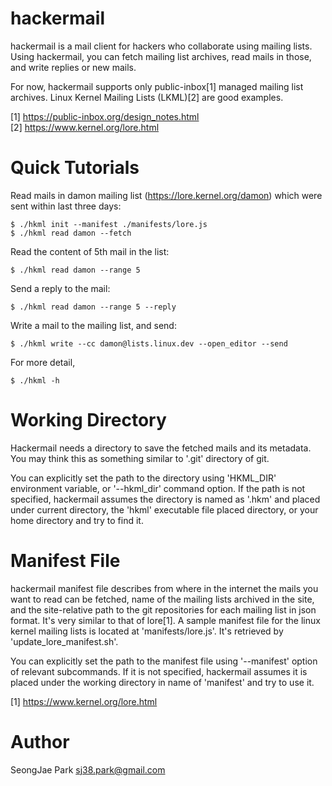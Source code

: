 hackermail
==========

hackermail is a mail client for hackers who collaborate using mailing lists.
Using hackermail, you can fetch mailing list archives, read mails in those, and
write replies or new mails.

For now, hackermail supports only public-inbox[1] managed mailing list
archives.  Linux Kernel Mailing Lists (LKML)[2] are good examples.

[1] https://public-inbox.org/design_notes.html<br>
[2] https://www.kernel.org/lore.html


Quick Tutorials
===============

Read mails in damon mailing list (https://lore.kernel.org/damon) which were
sent within last three days:

    $ ./hkml init --manifest ./manifests/lore.js
    $ ./hkml read damon --fetch

Read the content of 5th mail in the list:

    $ ./hkml read damon --range 5

Send a reply to the mail:

    $ ./hkml read damon --range 5 --reply

Write a mail to the mailing list, and send:

    $ ./hkml write --cc damon@lists.linux.dev --open_editor --send

For more detail,

    $ ./hkml -h


Working Directory
=================

Hackermail needs a directory to save the fetched mails and its metadata.  You
may think this as something similar to '.git' directory of git.

You can explicitly set the path to the directory using 'HKML_DIR' environment
variable, or '--hkml_dir' command option.  If the path is not specified,
hackermail assumes the directory is named as '.hkm' and placed under current
directory, the 'hkml' executable file placed directory, or your home directory
and try to find it.


Manifest File
=============

hackermail manifest file describes from where in the internet the mails you
want to read can be fetched, name of the mailing lists archived in the site,
and the site-relative path to the git repositories for each mailing list in
json format.  It's very similar to that of lore[1].  A sample manifest file for
the linux kernel mailing lists is located at 'manifests/lore.js'.  It's
retrieved by 'update_lore_manifest.sh'.

You can explicitly set the path to the manifest file using '--manifest' option
of relevant subcommands.  If it is not specified, hackermail assumes it is
placed under the working directory in name of 'manifest' and try to use it.

[1] https://www.kernel.org/lore.html


Author
======

SeongJae Park <sj38.park@gmail.com>

